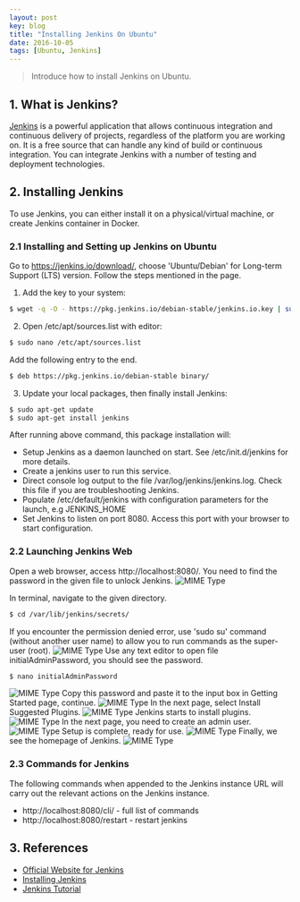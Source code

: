 ```yaml
---
layout: post
key: blog
title: "Installing Jenkins On Ubuntu"
date: 2016-10-05
tags: [Ubuntu, Jenkins]
---
```


> Introduce how to install Jenkins on Ubuntu.

## 1. What is Jenkins?
[Jenkins](https://jenkins.io/index.html) is a powerful application that allows continuous integration and continuous delivery of projects, regardless of the platform you are working on. It is a free source that can handle any kind of build or continuous integration. You can integrate Jenkins with a number of testing and deployment technologies.

## 2. Installing Jenkins
To use Jenkins, you can either install it on a physical/virtual machine, or create Jenkins container in Docker.
### 2.1 Installing and Setting up Jenkins on Ubuntu
Go to https://jenkins.io/download/, choose 'Ubuntu/Debian' for Long-term Support (LTS) version. Follow the steps mentioned in the page.  
1) Add the key to your system:
```sh
$ wget -q -O - https://pkg.jenkins.io/debian-stable/jenkins.io.key | sudo apt-key add -
```
2) Open /etc/apt/sources.list with editor:
```sh
$ sudo nano /etc/apt/sources.list
```
Add the following entry to the end.
```sh
$ deb https://pkg.jenkins.io/debian-stable binary/
```
3) Update your local packages, then finally install Jenkins:
```sh
$ sudo apt-get update
$ sudo apt-get install jenkins
```
After running above command, this package installation will:
* Setup Jenkins as a daemon launched on start. See /etc/init.d/jenkins for more details.
* Create a jenkins user to run this service.
* Direct console log output to the file /var/log/jenkins/jenkins.log. Check this file if you are troubleshooting Jenkins.
* Populate /etc/default/jenkins with configuration parameters for the launch, e.g JENKINS_HOME
* Set Jenkins to listen on port 8080. Access this port with your browser to start configuration.

### 2.2 Launching Jenkins Web
Open a web browser, access http://localhost:8080/. You need to find the password in the given file to unlock Jenkins.
![MIME Type](/public/pics/2016-10-05/unlock.png)  

In terminal, navigate to the given directory.
```sh
$ cd /var/lib/jenkins/secrets/
```
If you encounter the permission denied error, use 'sudo su' command (without another user name) to allow you to run commands as the super-user (root).
![MIME Type](/public/pics/2016-10-05/secretfile.png)
Use any text editor to open file initialAdminPassword, you should see the password.
```sh
$ nano initialAdminPassword
```
![MIME Type](/public/pics/2016-10-05/password.png)
Copy this password and paste it to the input box in Getting Started page, continue.
![MIME Type](/public/pics/2016-10-05/setpassword.png)
In the next page, select Install Suggested Plugins.
![MIME Type](/public/pics/2016-10-05/plugin.png)
Jenkins starts to install plugins.
![MIME Type](/public/pics/2016-10-05/installplugin.png)
In the next page, you need to create an admin user.
![MIME Type](/public/pics/2016-10-05/createuser.png)
Setup is complete, ready for use.
![MIME Type](/public/pics/2016-10-05/ready.png)
Finally, we see the homepage of Jenkins.
![MIME Type](/public/pics/2016-10-05/homepage.png)

### 2.3 Commands for Jenkins
The following commands when appended to the Jenkins instance URL will carry out the relevant actions on the Jenkins instance.
* http://localhost:8080/cli/ - full list of commands
* http://localhost:8080/restart - restart jenkins

## 3. References
* [Official Website for Jenkins](https://jenkins.io/index.html)
* [Installing Jenkins](https://jenkins.io/doc/book/getting-started/installing/)
* [Jenkins Tutorial](https://www.tutorialspoint.com/jenkins/index.htm)
